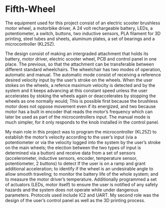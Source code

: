 # Fifth-Wheel

The equipment used for this project consist of an electric scooter brushless motor wheel, a motorbike driver, A 24 volt rechargeable battery, LEDs, a potentiometer, a switch, buttons, two inductive sensors, PLA filament for 3D printing, steel tubes and sheets, aluminum plates, a set of bearings and a microcontroller (KL25Z). 

The design consist of making an intergraded attachment that holds its battery, motor driver, electric scooter wheel, PCB and control panel in one place. The previous, so that the attachment can be transferable between different standard wheelchairs. The wheelchair has two modes of operation, automatic and manual. The automatic mode consist of receiving a reference desired velocity input by the user’s stroke on the wheels. When the user stokes on the wheels, a refence maximum velocity is detected and by the system and it keeps advancing at this constant speed unless the user accelerates by stoking the wheels again or deaccelerates by stopping the wheels as one normally would; This is possible first because the brushless motor does not oppose movement even if its energized, and two because motor has a built in encoder that reads the motor’s frequency which can later be used as part of the microcontrollers input. The manual mode is much simpler, for it only responds to the knob installed in the control panel. 

My main role in this project was to program the microcontroller (KL25Z) to establish the motor’s velocity according to the user’s input (via a potentiometer or via the velocity logged into the system by the user’s stroke on the main wheels; the election between the two types of input is determined via a button) and receive data from a set of sensors (accelerometer, inductive sensors, encoder, temperature sensor, potentiometer, 2 buttons) to detect If the user is on a ramp and grant additional acceleration; to identify if the wheel is an undesirable angle to allow smooth traveling; to monitor the battery life of the whole system; and to measure the motor driver’s temperature. Additionally programmed a set of actuators (LEDs, motor itself) to ensure the user is notified of any safety hazards and the system does not operate while under dangerous parameters. Protocols used include IC2 and UART. My second role was the design of the user’s control panel as well as the 3D printing process.  


